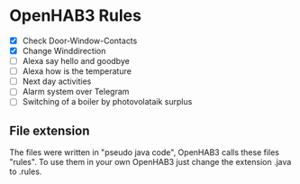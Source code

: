 # OpenHAB3 Rules
- [x] Check Door-Window-Contacts
- [x] Change Winddirection
- [ ] Alexa say hello and goodbye
- [ ] Alexa how is the temperature
- [ ] Next day activities
- [ ] Alarm system over Telegram
- [ ] Switching of a boiler by photovolataik surplus

## File extension
The files were written in "pseudo java code", OpenHAB3 calls these files "rules". To use them in your own OpenHAB3 just change the extension .java to .rules.